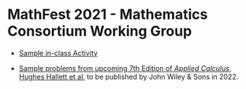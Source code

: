 # MathFest 2021 - Mathematics Consortium Working Group

* [Sample in-class Activity](https://mcwg.github.io/mathfest2021/mathFest2021In-class-activity.pdf)

* [Sample problems from upcoming 7th Edition of _Applied Calculus_, Hughes Hallett et al.](https://mcwg.github.io/mathfest2021/handoutMathfest2021.pdf) to be published by John Wiley & Sons in 2022.



<!-- ## Mathematics Consortium Working Group
The Consortium works to empower students from all backgrounds to master interesting and useful college-level mathematics. We are educators from a broad range of academic institutions and mathematical disciplines. The Consortium was formed in the late 1980s in response to calls to create more lively calculus courses.

We design materials that accommodate teaching in all environments, providing activity-based resources that add meaning and applicability to coursework. We combine conceptual learning with a large collection of contemporary real-world problems. We advocate the use of technology in support of student learning, allowing for what is most appropriate in particular settings. We pioneered the “Rule of Four” emphasizing the use of multiple representations (algebraic, numerical, graphical and verbal) to encourage versatility in approaches to problem solving.

## Other Resources
* [Covid-19 Teaching resources](https://mcwg.github.io/covid/) created by MCWG members. -->